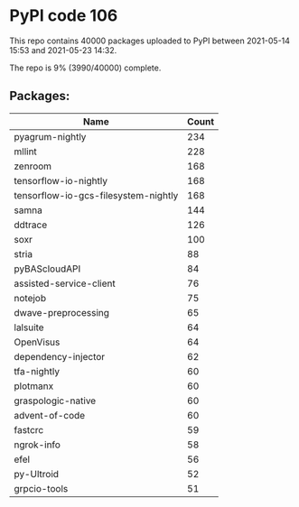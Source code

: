 # PyPI code 106

This repo contains 40000 packages uploaded to PyPI between 
2021-05-14 15:53 and 2021-05-23 14:32.

The repo is 9% (3990/40000) complete.

## Packages:

| Name  | Count |
| ----- | ----- |
| pyagrum-nightly | 234 |
| mllint | 228 |
| zenroom | 168 |
| tensorflow-io-nightly | 168 |
| tensorflow-io-gcs-filesystem-nightly | 168 |
| samna | 144 |
| ddtrace | 126 |
| soxr | 100 |
| stria | 88 |
| pyBAScloudAPI | 84 |
| assisted-service-client | 76 |
| notejob | 75 |
| dwave-preprocessing | 65 |
| lalsuite | 64 |
| OpenVisus | 64 |
| dependency-injector | 62 |
| tfa-nightly | 60 |
| plotmanx | 60 |
| graspologic-native | 60 |
| advent-of-code | 60 |
| fastcrc | 59 |
| ngrok-info | 58 |
| efel | 56 |
| py-Ultroid | 52 |
| grpcio-tools | 51 |


